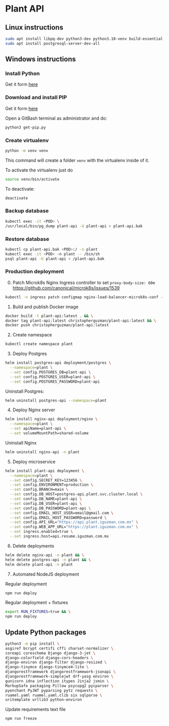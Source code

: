 # Plant API

## Linux instructions

```sh
sudo apt install libpq-dev python3-dev python3.10-venv build-essential python-setuptools python3-distutils
sudo apt install postgresql-server-dev-all
```

## Windows instructions

### Install Python

Get it form [here](https://www.python.org/downloads/)

### Download and install PIP

Get it form [here](https://bootstrap.pypa.io/get-pip.py)

Open a GitBash terminal as administrator and do:

```sh
python3 get-pip.py
```

### Create virtualenv

```sh
python -m venv venv
```

This command will create a folder `venv` with the virtualenv inside of it.

To activate the virtualenv just do

```sh
source venv/bin/activate
```

To deactivate:

```sh
deactivate
```

### Backup database

```sh
kubectl exec -it <POD> \
/usr/local/bin/pg_dump plant-api -U plant-api > plant-api.bak
```

### Restore database

```sh
kubectl cp plant-api.bak <POD>:/ -n plant
kubectl exec -it <POD> -n plant -- /bin/sh
psql plant-api -U plant-api < /plant-api.bak
```

### Production deployment

0. Patch Microk8s Nginx Ingress controller
   to set `proxy-body-size: 60m`
   https://github.com/canonical/microk8s/issues/1539

```sh
kubectl -n ingress patch configmap nginx-load-balancer-microk8s-conf --patch "$(cat ./deployment/nginx/nginx-config-map-patch.yaml)"
```

1. Build and publish Docker image

```sh
docker build -t plant-api:latest . && \
docker tag plant-api:latest christopherguzman/plant-api:latest && \
docker push christopherguzman/plant-api:latest
```

2. Create namespace

```sh
kubectl create namespace plant
```

3. Deploy Postgres

```sh
helm install postgres-api deployment/postgres \
  --namespace=plant \
  --set config.POSTGRES_DB=plant-api \
  --set config.POSTGRES_USER=plant-api \
  --set config.POSTGRES_PASSWORD=plant-api
```

Uninstall Postgres:

```sh
helm uninstall postgres-api --namespace=plant
```

4. Deploy Nginx server

```sh
helm install nginx-api deployment/nginx \
  --namespace=plant \
  --set apiName=plant-api \
  --set volumeMountPath=shared-volume
```

Uninstall Nginx

```sh
helm uninstall nginx-api -n plant
```

5. Deploy microservice

```sh
helm install plant-api deployment \
  --namespace=plant \
  --set config.SECRET_KEY=123456 \
  --set config.ENVIRONMENT=production \
  --set config.BRANCH=main \
  --set config.DB_HOST=postgres-api.plant.svc.cluster.local \
  --set config.DB_NAME=plant-api \
  --set config.DB_USER=plant-api \
  --set config.DB_PASSWORD=plant-api \
  --set config.EMAIL_HOST_USER=email@gmail.com \
  --set config.EMAIL_HOST_PASSWORD=password \
  --set config.API_URL="https://api.plant.iguzman.com.mx" \
  --set config.WEB_APP_URL="https://plant.iguzman.com.mx" \
  --set ingress.enabled=true \
  --set ingress.host=api.resume.iguzman.com.mx
```

6. Delete deployments

```sh
helm delete nginx-api -n plant && \
helm delete postgres-api -n plant && \
helm delete plant-api -n plant
```

7. Automated NodeJS deployment

Regular deployment

```sh
npm run deploy
```

Regular deployment + fixtures

```sh
export RUN_FIXTURES=true && \
npm run deploy
```

## Update Python packages

```sh
python3 -m pip install \
asgiref bcrypt certifi cffi charset-normalizer \
coreapi coreschema Django django-3-jet \
django-colorfield django-cors-headers \
django-environ django-filter django-resized \
django-tinymce django-tinymce4-lite \
djangorestframework djangorestframework-jsonapi \
djangorestframework-simplejwt drf-yasg environ \
gunicorn idna inflection itypes Jinja2 jsmin \
MarkupSafe packaging Pillow psycopg2 pycparser \
pyenchant PyJWT pyparsing pytz requests \
ruamel.yaml ruamel.yaml.clib six sqlparse \
uritemplate urllib3 python-environ
```

Update requirements text file

```sh
npm run freeze
```
